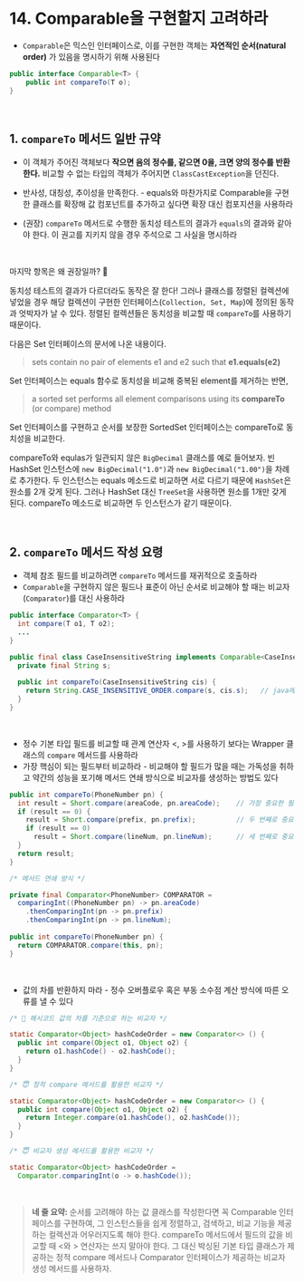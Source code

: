 # 14. Comparable을 구현할지 고려하라

* `Comparable`은 믹스인 인터페이스로, 이를 구현한 객체는 **자연적인 순서(natural order)** 가 있음을 명시하기 위해 사용된다

```java
public interface Comparable<T> {
    public int compareTo(T o);
}
```

<br>

## 1. `compareTo` 메서드 일반 규약

* 이 객체가 주어진 객체보다 **작으면 음의 정수를, 같으면 0을, 크면 양의 정수를 반환한다.** 비교할 수 없는 타입의 객체가 주어지면 `ClassCastException`을 던진다.

* 반사성, 대칭성, 추이성을 만족한다. - equals와 마찬가지로 Comparable을 구현한 클래스를 확장해 값 컴포넌트를 추가하고 싶다면 확장 대신 컴포지션을 사용하라
* (권장) `compareTo` 메서드로 수행한 동치성 테스트의 결과가 `equals`의 결과와 같아야 한다. 이 권고를 지키지 않을 경우 주석으로 그 사실을 명시하라

<br>

마지막 항목은 왜 권장일까? 🤔

동치성 테스트의 결과가 다르더라도 동작은 잘 한다! 그러나 클래스를 정렬된 컬렉션에 넣었을 경우 해당 컬렉션이 구현한 인터페이스(`Collection, Set, Map`)에 정의된 동작과 엇박자가 날 수 있다. 정렬된 컬렉션들은 동치성을 비교할 때 `compareTo`를 사용하기 때문이다.

다음은 Set 인터페이스의 문서에 나온 내용이다. 

> sets contain no pair of elements e1 and e2 such that **e1.equals(e2)**

Set 인터페이스는 equals 함수로 동치성을 비교해 중복된 element를 제거하는 반면,

> a sorted set performs all element comparisons using its **compareTo** (or compare) method

Set 인터페이스를 구현하고 순서를 보장한 SortedSet 인터페이스는 compareTo로 동치성을 비교한다.

compareTo와 equlas가 일관되지 않은 `BigDecimal` 클래스를 예로 들어보자. 빈 HashSet 인스턴스에 `new BigDecimal("1.0")`과 `new BigDecimal("1.00")`을 차례로 추가한다. 두 인스턴스는 equals 메소드로 비교하면 서로 다르기 때문에 `HashSet`은 원소를 2개 갖게 된다. 그러나 HashSet 대신 `TreeSet`을 사용하면 원소를 1개만 갖게 된다. compareTo 메소드로 비교하면 두 인스턴스가 같기 때문이다.

<br>

## 2. `compareTo` 메서드 작성 요령

* 객체 참조 필드를 비교하려면 `compareTo` 메서드를 재귀적으로 호출하라
* `Comparable`을 구현하지 않은 필드나 표준이 아닌 순서로 비교해야 할 때는 비교자(`Comparator`)를 대신 사용하라

```java
public interface Comparator<T> {
  int compare(T o1, T o2);
  ...
}
```
```java
public final class CaseInsensitiveString implements Comparable<CaseInsensitiveString> {
  private final String s;
  
  public int compareTo(CaseInsensitiveString cis) {
    return String.CASE_INSENSITIVE_ORDER.compare(s, cis.s);   // java에서 제공하는 Comparator
  }
}
```

<br>

* 정수 기본 타입 필드를 비교할 때 관계 연산자 <, >를 사용하기 보다는 Wrapper 클래스의 `compare` 메서드를 사용하라
* 가장 핵심이 되는 필드부터 비교하라 - 비교해야 할 필드가 많을 때는 가독성을 취하고 약간의 성능을 포기해 메서드 연쇄 방식으로 비교자를 생성하는 방법도 있다

```java
public int compareTo(PhoneNumber pn) {
  int result = Short.compare(areaCode, pn.areaCode);    // 가장 중요한 필드
  if (result == 0) {
    result = Short.compare(prefix, pn.prefix);          // 두 번째로 중요한 필드
    if (result == 0)
      result = Short.compare(lineNum, pn.lineNum);      // 세 번째로 중요한 필드
  }
  return result;
}
```
```java
/* 메서드 연쇄 방식 */

private final Comparator<PhoneNumber> COMPARATOR =
  comparingInt((PhoneNumber pn) -> pn.areaCode)
    .thenComparingInt(pn -> pn.prefix)
    .thenComparingInt(pn -> pn.lineNum);
    
public int compareTo(PhoneNumber pn) {
  return COMPARATOR.compare(this, pn);
}
```

<br>

* 값의 차를 반환하지 마라 - 정수 오버플로우 혹은 부동 소수점 계산 방식에 따른 오류를 낼 수 있다



```java
/* 🤮 해시코드 값의 차를 기준으로 하는 비교자 */

static Comparator<Object> hashCodeOrder = new Comparator<> () {
  public int compare(Object o1, Object o2) {
    return o1.hashCode() - o2.hashCode();
  }
}
```

```java
/* 😇 정적 compare 메서드를 활용한 비교자 */

static Comparator<Object> hashCodeOrder = new Comparator<> () {
  public int compare(Object o1, Object o2) {
    return Integer.compare(o1.hashCode(), o2.hashCode());
  }
}
```

```java
/* 😇 비교자 생성 메서드를 활용한 비교자 */

static Comparator<Object> hashCodeOrder = 
  Comparator.comparingInt(o -> o.hashCode());
```


<br>

> **네 줄 요약:** 순서를 고려해야 하는 값 클래스를 작성한다면 꼭 Comparable 인터페이스를 구현하여, 그 인스턴스들을 쉽게 정렬하고, 검색하고, 비교 기능을 제공하는 컬렉션과 어우러지도록 해야 한다. compareTo 메서드에서 필드의 값을 비교할 때 <와 > 연산자는 쓰지 말아야 한다. 그 대신 박싱된 기본 타입 클래스가 제공하는 정적 compare 메서드나 Comparator 인터페이스가 제공하는 비교자 생성 메서드를 사용하자.



